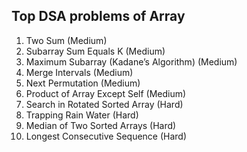 ## Top DSA problems of Array

1. Two Sum (Medium)
2. Subarray Sum Equals K (Medium)
3. Maximum Subarray (Kadane’s Algorithm) (Medium)
4. Merge Intervals (Medium)
5. Next Permutation (Medium)
6. Product of Array Except Self (Medium)
7. Search in Rotated Sorted Array (Hard)
8. Trapping Rain Water (Hard)
9. Median of Two Sorted Arrays (Hard)
10. Longest Consecutive Sequence (Hard)
